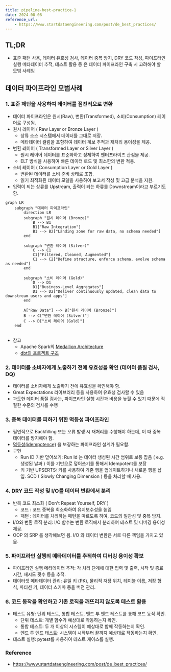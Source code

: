 ```yaml
---
title: pipeline-best-practice-1
date: 2024-08-08
reference_url:
    - https://www.startdataengineering.com/post/de_best_practices/
---
```


## TL;DR

- 표준 패턴 사용, 데이터 유효성 검사, 데이터 중복 방지, DRY 코드 작성, 파이프라인 실행 메타데이터 추적, 테스트 활용 등 은 데이터 파이프라인 구축 시 고려해야 할 모범 사례임

## 데이터 파이프라인 모범사례

### 1. 표준 패턴을 사용하여 데이터를 점진적으로 변환

- 데이터 파이프라인은 원시(Raw), 변환(Transformed), 소비(Consumption) 레이어로 구성됨.
- 원시 레이어 ( Raw Layer or Bronze Layer )
    - 상류 소스 시스템에서 데이터를 그대로 저장.
    - 메타데이터 컬럼을 포함하여 데이터 계보 추적과 재처리 용이성을 제공.
- 변환 레이어 ( Transformed Layer or Silver Layer )
    - 원시 레이어 데이터를 표준화하고 정제하여 엔터프라이즈 관점을 제공.
    - ELT 방식을 사용하여 빠른 데이터 로드 및 최소한의 변환 적용.
- 소비 레이어 ( Consumption Layer or Gold Layer )
    - 변환된 데이터를 소비 준비 상태로 조합.
    - 읽기 최적화된 데이터 모델을 사용하여 보고서 작성 및 고급 분석을 지원.
- 입력이 되는 상류를 Upstream, 출력이 되는 하류를 Downstream이라고 부르기도 함.

```mermaid
graph LR
    subgraph "데이터 파이프라인"
        direction LR
        subgraph "원시 레이어 (Bronze)"
            B --> B1
            B1["Raw Integration"]
            B1 --> B2["Landing zone for raw data, no schema needed"]
        end

        subgraph "변환 레이어 (Silver)"
            C --> C1
            C1["Filtered, Cleaned, Augmented"]
            C1 --> C2["Define structure, enforce schema, evolve schema as needed"]
        end

        subgraph "소비 레이어 (Gold)"
            D --> D1
            D1["Business-Level Aggregates"]
            D1 --> D2["Deliver continuously updated, clean data to downstream users and apps"]
        end

        A["Raw Data"] --> B["원시 레이어 (Bronze)"]
        B --> C["변환 레이어 (Silver)"]
        C --> D["소비 레이어 (Gold)"]
    end


```

- 참고
    - Apache Spark의 [Medallion Architecture](https://www.databricks.com/glossary/medallion-architecture)
    - [dbt의 프로젝트 구조](https://docs.getdbt.com/best-practices/how-we-structure/1-guide-overview)

### 2. 데이터를 소비자에게 노출하기 전에 유효성을 확인 (데이터 품질 검사, DQ)

- 데이터를 소비자에게 노출하기 전에 유효성을 확인해야 함.
- Great Expectations 라이브러리 등을 사용하여 유효성 검사할 수 있음
- 과도한 데이터 품질 검사는, 파이프라인 실행 시간과 비용을 높힐 수 있기 때문에 적절한 수준의 검사를 수행

### 3. 중복 데이터를 피하기 위한 멱등성 파이프라인

- 필연적으로 Backfilling 또는 오류 발생 시 재처리를 수행해야 하는데, 이 때 중복 데이터를 방지해야 함.
- [멱등성(idempotence)](/8feb5ca2-1b5d-4e9b-aa95-c3cc19b3fada/) 을 보장하는 파이프라인 설계가 필요함.
- 구현
    - Run ID 기반 덮어쓰기: Run Id 는 데이터 생성된 시간 범위로 보통 잡음 ( e.g. 생성된 날짜 ) 이를 기반으로 덮어쓰기를 통해서 Idempotent를 보장
    - 키 기반 UPSERTS: 키를 사용하여 기존 행을 업데이트하거나 새로운 행을 삽입. SCD ( Slowly Changing Dimension ) 등을 처리할 때 사용.

### 4. DRY 코드 작성 및 I/O를 데이터 변환에서 분리

- 반복 코드 최소화 ( Don't Repeat Yourself, DRY )
    - 코드 : 코드 중복을 최소화하여 유지보수성을 높임
    - 패턴 : 데이터를 처리하는 패턴을 따르도록 하여, 코드의 일관성 및 중복 방지.
- I/O와 변환 로직 분리: I/O 함수는 변환 로직에서 분리하여 테스트 및 디버깅 용이성 제공.
- OOP 의 SRP 를 생각해보면 됨. I/O 와 데이터 변환은 서로 다른 책임을 가지고 있음.

### 5. 파이프라인 실행의 메타데이터를 추적하여 디버깅 용이성 확보

- 파이프라인 실행 메타데이터 추적: 각 처리 단계에 대한 입력 및 출력, 시작 및 종료 시간, 재시도 횟수 등을 추적.
- 데이터셋 메타데이터 관리: 유일 키 (PK), 물리적 저장 위치, 테이블 이름, 저장 형식, 파티션 키, 데이터 스키마 등을 버전 관리.

### 6. 코드 동작을 확인하고 기존 로직을 깨뜨리지 않도록 테스트 활용

- 테스트 유형: 단위 테스트, 통합 테스트, 엔드 투 엔드 테스트를 통해 코드 동작 확인.
    - 단위 테스트: 개별 함수가 예상대로 작동하는지 확인.
    - 통합 테스트: 두 개 이상의 시스템이 예상대로 함께 작동하는지 확인.
    - 엔드 투 엔드 테스트: 시스템이 시작부터 끝까지 예상대로 작동하는지 확인.
- 테스트 실행: pytest를 사용하여 테스트 케이스를 실행.

### Reference

- <https://www.startdataengineering.com/post/de_best_practices/>
